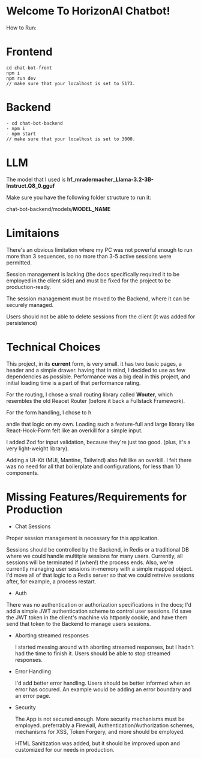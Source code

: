 # Welcome To HorizonAI Chatbot!

How to Run:

# Frontend

```
cd chat-bot-front
npm i
npm run dev
// make sure that your localhost is set to 5173.
```

# Backend
```
- cd chat-bot-backend
- npm i
- npm start
// make sure that your localhost is set to 3000.
```

# LLM
The model that I used is **hf_mradermacher_Llama-3.2-3B-Instruct.Q8_0.gguf**

Make sure you have the following folder structure to run it:

chat-bot-backend/models/**MODEL_NAME**

# Limitaions
 There's an obvious limitation where my PC was not powerful enough to run more than 3 sequences, so no more than 3-5 active sessions were permitted.
 
 Session management is lacking (the docs specifically required it to be employed in the client side) and must be fixed for the project to be production-ready.
 
 The session management must be moved to the Backend, where it can be securely managed.
 
 Users should not be able to delete sessions from the client (it was added for persistence)

# Technical Choices
 This project, in its **current** form, is very small. it has two basic pages, a header and a simple drawer. having that in mind,
 I decided to use as few dependencies as possible. Performance was a big deal in this project, and initial loading time is a part of that performance rating.
 
 For the routing, I chose a small routing library called **Wouter**, which resembles the old Reacet Router (before it back a Fullstack Framework).
 
 For the form handling, I chose to h
 
 andle that logic on my own. Loading such a feature-full and large library like React-Hook-Form felt like an overkill for a simple input.
 
 I added Zod for input validation, because they're just too good. (plus, it's a very light-weight library).

 Adding a UI-Kit (MUI, Mantine, Tailwind) also felt like an overkill. I felt there was no need for all that boilerplate and configurations, for less than 10 components.

# Missing Features/Requirements for Production
- Chat Sessions
  
 Proper session management is necessary for this application.

 Sessions should be controlled by the Backend, in Redis or a traditional DB where we could handle multitple sessions for many users.
 Currently, all sessions will be terminated if (when!) the process ends.
 Also, we're currently managing user sessions in-memory with a simple mapped object. I'd move all of that logic to a Redis server so that we could retreive sessions after, for example, a process restart.
 

 - Auth
   
 There was no authentication or authorization specifications in the docs; I'd add a simple JWT authentication scheme to control user sessions.
 I'd save the JWT token in the client's machine via httponly cookie, and have them send that token to the Backend to manage users sessions.
 

- Aborting streamed responses

   I started messing around with aborting streamed responses, but I hadn't had the time to finish it.
   Users should be able to stop streamed responses.

- Error Handling
  
  I'd add better error handling. Users should be better informed when an error has occured.
  An example would be adding an error boundary and an error page.

- Security
 
    The App is not secured enough.
    More security mechanisms must be employed. preferrably a Firewall, Authentication/Authorization schemes, mechanisms for XSS, Token Forgery, and more should be employed.
  
    HTML Sanitization was added, but it should be improved upon and customized for our needs in production.
